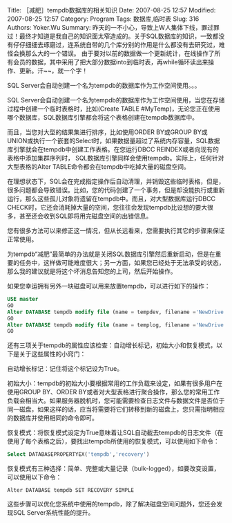 ﻿Title: ［减肥］tempdb数据库的相关知识
Date: 2007-08-25 12:57
Modified: 2007-08-25 12:57
Category: Program
Tags: 数据库,临时表
Slug: 316
Authors: Yoker.Wu
Summary: 
    昨天的一不小心，导致上W人集体下线，罪过罪过！最终才知道是我自己的知识面太窄造成的。关于SQL数据库的知识，一致都没有仔仔细细去琢磨过，连系统自带的几个库分别的作用是什么都没有去研究过，难怪会换那么大的一个错误。
    由于要对以前的数据做一个更新统计，在线操作了所有会员的数据，其中采用了把大部分数据into到临时表，再while循环读出来操作、更新。汗~~，就一个字！


SQL Server会自动创建一个名为tempdb的数据库作为工作空间使用。。。

SQL Server会自动创建一个名为tempdb的数据库作为工作空间使用，当您在存储过程中创建一个临时表格时，比如(Create TABLE #MyTemp)，无论您正在使用哪个数据库，SQL数据库引擎都会将这个表格创建在tempdb数据库中。

而且，当您对大型的结果集进行排序，比如使用ORDER BY或GROUP BY或UNION或执行一个嵌套的Select时，如果数据量超过了系统内存容量，SQL数据库引擎就会在tempdb中创建工作表格。在您运行DBCC REINDEX或者向现有的表格中添加集群序列时， SQL数据库引擎同样会使用tempdb。实际上，任何针对大型表格的Alter TABLE命令都会在tempdb中吃掉大量的磁盘空间。

在理想状态下，SQL会在完成指定操作后自动清理，并销毁这些临时表格，但是，很多问题都会导致错误。比如，您的代码创建了一个事务，但是却没能执行或重新运行，那么这些孤儿对象将遗留在tempdb中。而且，对大型数据库运行DBCC CHECK时，它还会消耗掉大量的空间，您往往会发现tempdb比设想的要大很多，甚至还会收到SQL即将用完磁盘空间的出错信息。

您有很多方法可以来修正这一情况，但从长远看来，您需要执行其它的步骤来保证正常使用。

为tempdb“减肥”最简单的办法就是关闭SQL数据库引擎然后重新启动，但是在重要的任务中，这样做可能难度很大；另一方面，如果您已经处于无法承受的状态，那么我的建议就是将这个坏消息告知您的上司，然后开始操作。

如果您幸运拥有另外一块磁盘可以用来放置tempdb，可以进行如下的操作：

```sql
USE master
GO
Alter DATABASE tempdb modify file (name = tempdev, filename ='NewDrive:\Path\tempdb.mdf')
GO
Alter DATABASE tempdb modify file (name = templog, filename ='NewDrive:\Path\templog.ldf')
GO
```

还有三项关于tempdb的属性应该检查：自动增长标记，初始大小和恢复模式，以下是关于这些属性的小窍门：

自动增长标记：记住将这个标记设为True。

初始大小：tempdb的初始大小要根据常用的工作负载来设定，如果有很多用户在使用GROUP BY、ORDER BY或者对大型表格进行聚合操作，那么您的常用工作负载会相当大。如果服务器脱机时，您可能需要检查日志文件与数据文件是否位于同一磁盘，如果这样的话，应当将需要将它们转移到新的磁盘上，您只需指明相应的数据库并使用相同的命令即可。

恢复模式：将恢复模式设定为True意味着让SQL自动截去tempdb的日志文件（在使用了每个表格之后），要找出tempdb所使用的恢复模式，可以使用如下命令：

```sql
Select DATABASEPROPERTYEX('tempdb','recovery')
```

恢复模式有三种选择：简单、完整或大量记录（bulk-logged），如要改变设置，可以使用以下命令：

```
Alter DATABASE tempdb SET RECOVERY SIMPLE
```

这些步骤可以优化您系统中使用的tempdb，除了解决磁盘空间问题外，您还会发现SQL Server系统性能的提升。